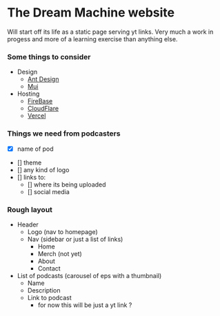 # The Dream Machine website
Will start off its life as a static page serving yt links. Very much a work in progess and more of a learning exercise than anything else.

### Some things to consider 
- Design
    - [Ant Design](https://ant.design/)
    - [Mui](https://material-ui.com/)
- Hosting
    - [FireBase](https://reactrouter.com/)
    - [CloudFlare](https://www.cloudflare.com/)
    - [Vercel](https://vercel.com/)

### Things we need from podcasters
- [x] name of pod
- [] theme
- [] any kind of logo 
- [] links to:
    - [] where its being uploaded
    - [] social media 

### Rough layout 
- Header
    - Logo (nav to homepage)
    - Nav (sidebar or just a list of links)
        - Home
        - Merch (not yet)
        - About
        - Contact
- List of podcasts (carousel of eps with a thumbnail)
    - Name
    - Description
    - Link to podcast
        - for now this will be just a yt link ? 
